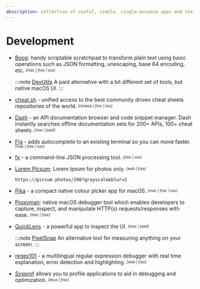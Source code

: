 ```yaml
---
description: Collection of useful, simple, single-purpose apps and tools for software development problems and tasks
---
```


# Development

- [Boop](https://boop.okat.best): handy scriptable scratchpad to transform plain text using basic operations such as JSON formatting, unescaping, base 64 encoding, etc. <sub><sup>*[mac | free | oss]*</sup></sub>

  :::note [DevUtils](https://devutils.app/)
  A paid alternative with a bit different set of tools, but native macOS UI.
  :::

- [cheat.sh](http://cheat.sh/) - unified access to the best community driven cheat sheets repositories of the world. <sub><sup>*[cli/web | free | oss]*</sup></sub>

- [Dash](https://kapeli.com/dash) - an API documentation browser and code snippet manager. Dash instantly searches offline documentation sets for 200+ APIs, 100+ cheat sheets. <sub><sup>*[mac | paid]*</sup></sub>

- [Fig](https://fig.io/) - adds autocomplete to an existing terminal so you can move faster. <sub><sup>*[mac | free | oss]*</sup></sub>

- [fx](https://github.com/antonmedv/fx) - a command-line JSON processing tool. <sub><sup>*[free | oss]*</sup></sub>

- [Lorem Picsum](https://picsum.photos/): Lorem Ipsum for photos only. <sub><sup>*[web | free]*</sup></sub>
  ```
  https://picsum.photos/200?grayscale&blur=2
  ```

- [Pika](https://superhighfives.com/pika) - a compact native colour picker app for macOS. <sub><sup>*[mac | free | oss]*</sup></sub>

- [Proxyman](https://proxyman.io/): native macOS debugger tool which enables developers to capture, inspect, and manipulate HTTP(s) requests/responses with ease. <sub><sup>*[mac | free]*</sup></sub>

- [QuickLens](https://quicklens.app/) - a powerful app to inspect the UI. <sub><sup>*[mac | paid]*</sup></sub>

  :::note [PixelSnap](https://getpixelsnap.com/)
  An alternative tool for measuring anything on your screen.
  :::

- [regex101](https://regex101.com/) - a multilingual regular expression debugger with real time explanation, error detection and highlighting. <sub><sup>*[web | free]*</sup></sub>

- [Sysprof](https://apps.gnome.org/app/org.gnome.Sysprof3/) allows you to profile applications to aid in debugging and optimization. <sub><sup>*[linux | free]*</sup></sub>
